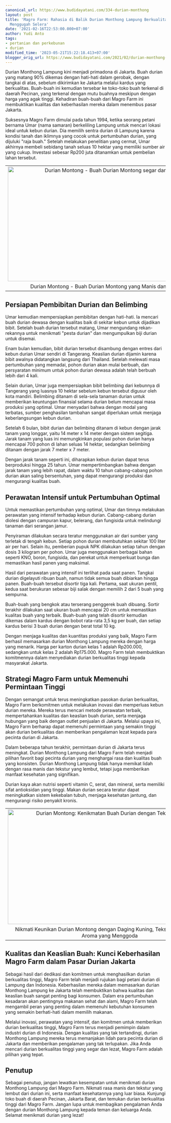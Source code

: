 ```yaml
---
canonical_url: https://www.budidayatani.com/334-durian-monthong
layout: post
title: 'Magro Farm: Rahasia di Balik Durian Monthong Lampung Berkualitas Tinggi yang
  Menggugah Selera'
date: '2021-02-16T22:53:00.000+07:00'
author: Yudi Anto
tags:
- pertanian dan perkebunan
- durian
modified_time: '2023-05-21T15:22:18.413+07:00'
blogger_orig_url: https://www.budidayatani.com/2021/02/durian-monthong-lampung-banjiri-jakarta.html
---
```


<p>Durian Monthong Lampung kini menjadi primadona di Jakarta. Buah durian yang matang 90% dikemas dengan hati-hati dalam gerobak, dengan tangkai di atas, sebelum dikirimkan ke Jakarta melalui kardus yang berkualitas. Buah-buah ini kemudian tersebar ke toko-toko buah terkenal di daerah Pecinan, yang terkenal dengan mutu buahnya meskipun dengan harga yang agak tinggi. Kehadiran buah-buah dari Magro Farm ini membuktikan kualitas dan keberhasilan mereka dalam menembus pasar Jakarta.</p><p>Suksesnya Magro Farm dimulai pada tahun 1994, ketika seorang petani bernama Umar (nama samaran) berkeliling Lampung untuk mencari lokasi ideal untuk kebun durian. Dia memilih sentra durian di Lampung karena kondisi tanah dan iklimnya yang cocok untuk pertumbuhan durian, yang dijuluki "raja buah." Setelah melakukan penelitian yang cermat, Umar akhirnya membeli sebidang tanah seluas 10 hektar yang memiliki sumber air yang cukup. Investasi sebesar Rp200 juta ditanamkan untuk pembelian lahan tersebut.</p><table align="center" cellpadding="0" cellspacing="0" class="tr-caption-container" style="margin-left: auto; margin-right: auto;"><tbody><tr><td style="text-align: center;"><a href="https://blogger.googleusercontent.com/img/b/R29vZ2xl/AVvXsEhQ4CAnoO9RYrPb9YNyDVRutXo1NegmpXiM0hO0tluXW2A6KkuitU8JOnE64fBjbloFfZlPmFZQJ3wSebaXQDrx2w7eYyOeKCYYEgjZEjD_WUEPdwywBCQtibzcrgIMDx4PuYLcgYgBdpZ9txSGRX6w9rPgkXNWlAmVS1ytWOJYxwH5lG1mJTlSGETKKw/s2133/Durian%20Monthong%20Lampung%20Banjiri%20Jakarta(1).jpg" imageanchor="1" style="margin-left: auto; margin-right: auto;"><img alt="Durian Montong - Buah Durian Montong segar dan lezat" border="0" data-original-height="1200" data-original-width="2133" height="360" src="https://blogger.googleusercontent.com/img/b/R29vZ2xl/AVvXsEhQ4CAnoO9RYrPb9YNyDVRutXo1NegmpXiM0hO0tluXW2A6KkuitU8JOnE64fBjbloFfZlPmFZQJ3wSebaXQDrx2w7eYyOeKCYYEgjZEjD_WUEPdwywBCQtibzcrgIMDx4PuYLcgYgBdpZ9txSGRX6w9rPgkXNWlAmVS1ytWOJYxwH5lG1mJTlSGETKKw/w640-h360/Durian%20Monthong%20Lampung%20Banjiri%20Jakarta(1).jpg" title="Durian Montong - Nikmati Kelezatan Buah Durian Montong yang Segar" width="640" /></a></td></tr><tr><td class="tr-caption" style="text-align: center;">Durian Montong - Buah Durian Montong yang Manis dan Aromatik</td></tr></tbody></table><h2>Persiapan Pembibitan Durian dan Belimbing</h2><p>Umar kemudian mempersiapkan pembibitan dengan hati-hati. Ia mencari buah durian dewasa dengan kualitas baik di sekitar kebun untuk dijadikan bibit. Setelah buah durian tersebut matang, Umar mengundang rekan-rekannya untuk menikmati "pesta durian" dan mengumpulkan biji durian untuk disemai.</p><p>Enam bulan kemudian, bibit durian tersebut disambung dengan entres dari kebun durian Umar sendiri di Tangerang. Keaslian durian dijamin karena bibit awalnya didatangkan langsung dari Thailand. Setelah melewati masa pertumbuhan yang memadai, pohon durian akan mulai berbuah, dan persyaratan minimum untuk pohon durian dewasa adalah telah berbuah lebih dari 4 kali.</p><p>Selain durian, Umar juga mempersiapkan bibit belimbing dari kebunnya di Tangerang yang luasnya 10 hektar sebelum kebun tersebut digusur oleh kota mandiri. Belimbing ditanam di sela-sela tanaman durian untuk memberikan keuntungan finansial selama durian belum mencapai masa produksi yang optimal. Umar menyadari bahwa dengan modal yang terbatas, sumber penghasilan tambahan sangat diperlukan untuk menjaga keberlangsungan kebun durian.</p><p>Setelah 6 bulan, bibit durian dan belimbing ditanam di kebun dengan jarak tanam yang longgar, yaitu 14 meter x 14 meter dengan sistem segitiga. Jarak tanam yang luas ini memungkinkan populasi pohon durian hanya mencapai 700 pohon di lahan seluas 14 hektar, sedangkan belimbing ditanam dengan jarak 7 meter x 7 meter.</p><p>Dengan jarak tanam seperti ini, diharapkan kebun durian dapat terus berproduksi hingga 25 tahun. Umar mempertimbangkan bahwa dengan jarak tanam yang lebih rapat, dalam waktu 10 tahun cabang-cabang pohon durian akan saling bersentuhan, yang dapat mengurangi produksi dan mengurangi kualitas buah.</p><h2>Perawatan Intensif untuk Pertumbuhan Optimal</h2><p>Untuk memastikan pertumbuhan yang optimal, Umar dan timnya melakukan perawatan yang intensif terhadap kebun durian. Cabang-cabang durian diolesi dengan campuran kapur, belerang, dan fungisida untuk melindungi tanaman dari serangan jamur.</p><p>Penyiraman dilakukan secara teratur menggunakan air dari sumber yang terletak di tengah kebun. Setiap pohon durian membutuhkan sekitar 100 liter air per hari. Selain itu, pemberian pupuk NPK dilakukan setiap tahun dengan dosis 3 kilogram per pohon. Umar juga menggunakan berbagai bahan seperti KNO, boron, fungisida, dan perekat untuk memperkuat bunga dan memastikan hasil panen yang maksimal.</p><p>Hasil dari perawatan yang intensif ini terlihat pada saat panen. Tangkai durian digelayuti ribuan buah, namun tidak semua buah dibiarkan hingga panen. Buah-buah tersebut disortir tiga kali. Pertama, saat ukuran pentil, kedua saat berukuran sebesar biji salak dengan memilih 2 dari 5 buah yang sempurna.</p><p>Buah-buah yang bengkok atau terserang penggerek buah dibuang. Sortir terakhir dilakukan saat ukuran buah mencapai 20 cm untuk memastikan kualitas buah yang terbaik. Buah-buah yang telah disortir kemudian dikemas dalam kardus dengan bobot rata-rata 3,5 kg per buah, dan setiap kardus berisi 3 buah durian dengan berat total 10 kg.</p><p>Dengan menjaga kualitas dan kuantitas produksi yang baik, Magro Farm berhasil memasarkan durian Monthong Lampung mereka dengan harga yang menarik. Harga per karton durian kelas 1 adalah Rp200.000, sedangkan untuk kelas 2 adalah Rp175.000. Magro Farm telah membuktikan komitmennya dalam menyediakan durian berkualitas tinggi kepada masyarakat Jakarta.</p><h2>Strategi Magro Farm untuk Memenuhi Permintaan Tinggi</h2><p>Dengan semangat untuk terus meningkatkan pasokan durian berkualitas, Magro Farm berkomitmen untuk melakukan inovasi dan memperluas kebun durian mereka. Mereka terus mencari metode perawatan terbaik, mempertahankan kualitas dan keaslian buah durian, serta menjaga hubungan yang baik dengan outlet penjualan di Jakarta. Melalui upaya ini, Magro Farm berharap dapat memenuhi permintaan yang semakin tinggi akan durian berkualitas dan memberikan pengalaman lezat kepada para pecinta durian di Jakarta.</p><p>Dalam beberapa tahun terakhir, permintaan durian di Jakarta terus meningkat. Durian Monthong Lampung dari Magro Farm telah menjadi pilihan favorit bagi pecinta durian yang menghargai rasa dan kualitas buah yang konsisten. Durian Monthong Lampung tidak hanya memikat lidah dengan rasa manis dan tekstur yang lembut, tetapi juga memberikan manfaat kesehatan yang signifikan.</p><p>Durian kaya akan nutrisi seperti vitamin C, serat, dan mineral, serta memiliki sifat antioksidan yang tinggi. Makan durian secara teratur dapat meningkatkan sistem kekebalan tubuh, menjaga kesehatan jantung, dan mengurangi risiko penyakit kronis.</p><table align="center" cellpadding="0" cellspacing="0" class="tr-caption-container" style="margin-left: auto; margin-right: auto;"><tbody><tr><td style="text-align: center;"><a href="https://blogger.googleusercontent.com/img/b/R29vZ2xl/AVvXsEi27dGPeHa5e8X1naJZQG5D6sPl0cidsmJQM6h_WwqOQN44wgavAOVP7HQE-tvcXIIYall2QHOccMrS5ZgQETuuEkYdqL2o1_U__KnhHvvfJZ8Oy2-JNxpMjrveam9ix3bL4cHUTlIBqnAADNKvj58xbuCI2-JSghFygiEwKCRzopr4hxDpaISPGWXfYQ/s2133/duren(1).jpg" imageanchor="1" style="margin-left: auto; margin-right: auto;"><img alt="Durian Montong: Kenikmatan Buah Durian dengan Tekstur Khas" border="0" data-original-height="1200" data-original-width="2133" height="360" src="https://blogger.googleusercontent.com/img/b/R29vZ2xl/AVvXsEi27dGPeHa5e8X1naJZQG5D6sPl0cidsmJQM6h_WwqOQN44wgavAOVP7HQE-tvcXIIYall2QHOccMrS5ZgQETuuEkYdqL2o1_U__KnhHvvfJZ8Oy2-JNxpMjrveam9ix3bL4cHUTlIBqnAADNKvj58xbuCI2-JSghFygiEwKCRzopr4hxDpaISPGWXfYQ/w640-h360/duren(1).jpg" title="Nikmati Kelezatan Durian Montong dengan Aroma yang Menggoda" width="640" /></a></td></tr><tr><td class="tr-caption" style="text-align: center;">Nikmati Keunikan Durian Montong dengan Daging Kuning, Tekstur Lembut, dan Aroma yang Menggoda</td></tr></tbody></table><h2>Kualitas dan Keaslian Buah: Kunci Keberhasilan Magro Farm dalam Pasar Durian Jakarta</h2><p>Sebagai hasil dari dedikasi dan komitmen untuk menghasilkan durian berkualitas tinggi, Magro Farm telah menjadi rujukan bagi petani durian di Lampung dan Indonesia. Keberhasilan mereka dalam memasarkan durian Monthong Lampung ke Jakarta telah membuktikan bahwa kualitas dan keaslian buah sangat penting bagi konsumen. Dalam era pertumbuhan kesadaran akan pentingnya makanan sehat dan alami, Magro Farm telah mengambil peran yang penting dalam memenuhi kebutuhan konsumen yang semakin berhati-hati dalam memilih makanan.</p><p>Melalui inovasi, perawatan yang intensif, dan komitmen untuk memberikan durian berkualitas tinggi, Magro Farm terus menjadi pemimpin dalam industri durian di Indonesia. Dengan kualitas yang tak tertandingi, durian Monthong Lampung mereka terus memanjakan lidah para pecinta durian di Jakarta dan memberikan pengalaman yang tak terlupakan. Jika Anda mencari durian berkualitas tinggi yang segar dan lezat, Magro Farm adalah pilihan yang tepat.</p><h2>Penutup</h2><p>Sebagai penutup, jangan lewatkan kesempatan untuk menikmati durian Monthong Lampung dari Magro Farm. Nikmati rasa manis dan tekstur yang lembut dari durian ini, serta manfaat kesehatannya yang luar biasa. Kunjungi toko buah di daerah Pecinan, Jakarta Barat, dan temukan durian berkualitas tinggi dari Magro Farm. Jangan lupa untuk membagikan pengalaman Anda dengan durian Monthong Lampung kepada teman dan keluarga Anda. Selamat menikmati durian yang lezat!</p>